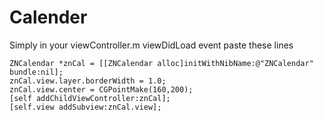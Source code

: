 Calender
========


Simply in your viewController.m viewDidLoad event paste these lines

    ZNCalendar *znCal = [[ZNCalendar alloc]initWithNibName:@"ZNCalendar" bundle:nil];
    znCal.view.layer.borderWidth = 1.0;
    znCal.view.center = CGPointMake(160,200);
    [self addChildViewController:znCal];
    [self.view addSubview:znCal.view];